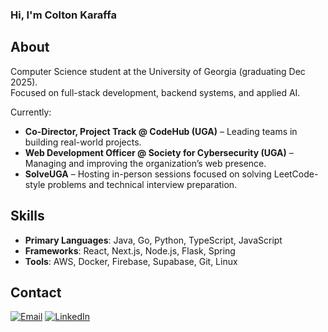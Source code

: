 ### Hi, I'm Colton Karaffa

## About
Computer Science student at the University of Georgia (graduating Dec 2025).  
Focused on full-stack development, backend systems, and applied AI.

Currently:
- **Co-Director, Project Track @ CodeHub (UGA)** – Leading teams in building real-world projects.  
- **Web Development Officer @ Society for Cybersecurity (UGA)** – Managing and improving the organization’s web presence.  
- **SolveUGA** – Hosting in-person sessions focused on solving LeetCode-style problems and technical interview preparation. 

## Skills
- **Primary Languages**: Java, Go, Python, TypeScript, JavaScript
- **Frameworks**: React, Next.js, Node.js, Flask, Spring  
- **Tools**: AWS, Docker, Firebase, Supabase, Git, Linux

## Contact
[![Email](https://img.shields.io/badge/Email-coltonkaraffa%40gmail.com-red?style=for-the-badge\&logo=gmail)](mailto:coltonkaraffa@gmail.com)
[![LinkedIn](https://img.shields.io/badge/LinkedIn-Colton%20Karaffa-blue?style=for-the-badge\&logo=linkedin)](https://www.linkedin.com/in/coltonkaraffa/)
